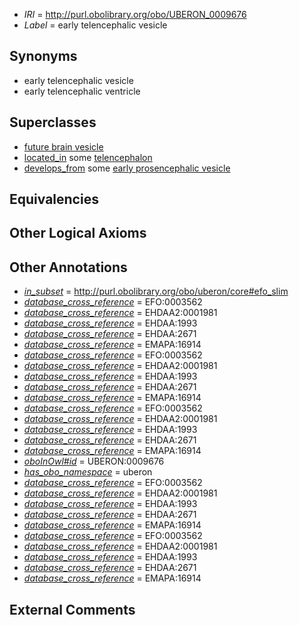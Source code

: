  * *IRI* = http://purl.obolibrary.org/obo/UBERON_0009676
 * *Label* = early telencephalic vesicle

## Synonyms

 * early telencephalic vesicle
 * early telencephalic ventricle

## Superclasses

 * [future brain vesicle](../../UBERON/50/UBERON_0013150.md)
 * [located_in](../../RO/25/RO_0001025.md) some [telencephalon](../../UBERON/93/UBERON_0001893.md)
 * [develops_from](../../RO/02/RO_0002202.md) some [early prosencephalic vesicle](../../UBERON/84/UBERON_0006284.md)

## Equivalencies


## Other Logical Axioms


## Other Annotations

 * *[in_subset](../../et/oboInOwl#inSubset.md)* = http://purl.obolibrary.org/obo/uberon/core#efo_slim
 * *[database_cross_reference](../../ef/oboInOwl#hasDbXref.md)* = EFO:0003562
 * *[database_cross_reference](../../ef/oboInOwl#hasDbXref.md)* = EHDAA2:0001981
 * *[database_cross_reference](../../ef/oboInOwl#hasDbXref.md)* = EHDAA:1993
 * *[database_cross_reference](../../ef/oboInOwl#hasDbXref.md)* = EHDAA:2671
 * *[database_cross_reference](../../ef/oboInOwl#hasDbXref.md)* = EMAPA:16914
 * *[database_cross_reference](../../ef/oboInOwl#hasDbXref.md)* = EFO:0003562
 * *[database_cross_reference](../../ef/oboInOwl#hasDbXref.md)* = EHDAA2:0001981
 * *[database_cross_reference](../../ef/oboInOwl#hasDbXref.md)* = EHDAA:1993
 * *[database_cross_reference](../../ef/oboInOwl#hasDbXref.md)* = EHDAA:2671
 * *[database_cross_reference](../../ef/oboInOwl#hasDbXref.md)* = EMAPA:16914
 * *[database_cross_reference](../../ef/oboInOwl#hasDbXref.md)* = EFO:0003562
 * *[database_cross_reference](../../ef/oboInOwl#hasDbXref.md)* = EHDAA2:0001981
 * *[database_cross_reference](../../ef/oboInOwl#hasDbXref.md)* = EHDAA:1993
 * *[database_cross_reference](../../ef/oboInOwl#hasDbXref.md)* = EHDAA:2671
 * *[database_cross_reference](../../ef/oboInOwl#hasDbXref.md)* = EMAPA:16914
 * *[oboInOwl#id](../../id/oboInOwl#id.md)* = UBERON:0009676
 * *[has_obo_namespace](../../ce/oboInOwl#hasOBONamespace.md)* = uberon
 * *[database_cross_reference](../../ef/oboInOwl#hasDbXref.md)* = EFO:0003562
 * *[database_cross_reference](../../ef/oboInOwl#hasDbXref.md)* = EHDAA2:0001981
 * *[database_cross_reference](../../ef/oboInOwl#hasDbXref.md)* = EHDAA:1993
 * *[database_cross_reference](../../ef/oboInOwl#hasDbXref.md)* = EHDAA:2671
 * *[database_cross_reference](../../ef/oboInOwl#hasDbXref.md)* = EMAPA:16914
 * *[database_cross_reference](../../ef/oboInOwl#hasDbXref.md)* = EFO:0003562
 * *[database_cross_reference](../../ef/oboInOwl#hasDbXref.md)* = EHDAA2:0001981
 * *[database_cross_reference](../../ef/oboInOwl#hasDbXref.md)* = EHDAA:1993
 * *[database_cross_reference](../../ef/oboInOwl#hasDbXref.md)* = EHDAA:2671
 * *[database_cross_reference](../../ef/oboInOwl#hasDbXref.md)* = EMAPA:16914

## External Comments

